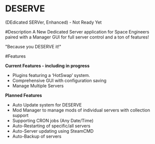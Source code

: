 DESERVE 
=====
(DEdicated SERVer, Enhanced) - Not Ready Yet

#Description
A New Dedicated Server application for Space Engineers paired with a Manager GUI for full server control and a ton of features!

"Because you DESERVE it!"

#Features

**Current Features - including in progress**
* Plugins featuring a ‘HotSwap’ system.
* Comprehensive GUI with configuration saving 
* Manage Multiple Servers 

**Planned Features**

* Auto Update system for DESERVE 
* Mod Manager to manage mods of individual servers with collection support
* Supporting CRON jobs (Any Date/Time)
 * Auto-Restarting of specific/all servers
 * Auto-Server updating using SteamCMD
 * Auto-Backup of servers
 
